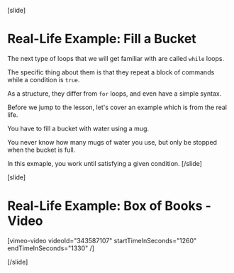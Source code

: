 [slide]
# Real-Life Example: Fill a Bucket
The next type of loops that we will get familiar with are called `while` loops. 

The specific thing about them is that they repeat a block of commands while a condition is `true`. 

As a structure, they differ from `for` loops, and even have a simple syntax.

Before we jump to the lesson, let's cover an example which is from the real life.

You have to fill a bucket with water using a mug.

You never know how many mugs of water you use, but only be stopped when the bucket is full.

In this exmaple, you work until satisfying a given condition.
[/slide]

[slide]
# Real-Life Example: Box of Books - Video

[vimeo-video videoId="343587107" startTimeInSeconds="1260" endTimeInSeconds="1330" /]

[/slide]